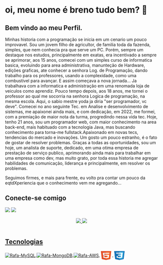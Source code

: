 <div>
    <h1>oi, meu nome é breno tudo bem?  👋 </h1>
    <h2>Bem vindo ao meu Perfil.</h2>
    <p> 
Minhas historia com a programação se inicia em um cenario um pouco improvavel. Sou um jovem filho de agricultor, de familia toda da fazenda, simples, que nem conhecia pra que serve um PC.
Porém, sempre um destaque nos estudos, principalmente em exatas, era incentivado a sempre se aprimorar, aos 15 anos, comecei com um simples curso de informatica basica, evoluindo para area administrativa, manunteção de Hardware, edições graficas, ate conhecer a senhora Log. de Programação, dando trabalho para os professores, usando a complexidade, como uma combustivel para avançar. E assim começava a nova jornada...
Ja trabalhava com a informatica e administração em uma renomada loja de veiculos como aprendiz. Pouco tempo depois, aos 18 anos, me tornei o professor ao qual me socorria na senhora Logica de programação, na mesma escola. Aqui, o sabio mestre yoda ja diria "ser programador, vc deve". Comecei no ano seguinte Tec. em Analise e desenvolvimento de sistemas, me apaixonei ainda mais, e com dedicação, em 2022, me formei, com a premiação de maior nota da turma, progredindo nessa vida tec.
Hoje, tenho 21 anos, sou um programador web, com maior conhecimento na area back-end,  mais habituado com a tecnologia Java, mas buscando conhecimento para torna-me fullstack.Apaixonado em novas tecs, tendencias do mercado e inovações. Um gosto um pouco estranho, é o fato de gostar de resolver problemas. Graças a todas as oportunidades, sou um hoje, um analista de suporte, dedicado, em uma otima empresa de prestação de serviço publico, aprimorando ainda mais para trabalhar em uma empresa como dev, mas muito grato, por toda essa historia me agregar habilidades de comunicação, liderança e principalmente, em resolver os problemas.
    </p>
    <p>Seguimos firmes, e mais para frente, eu volto pra contar um pouco da eqtdXperiencia que o conhecimento vem me agregando... 
    </p>
</div>
<div>
    <h2>Conecte-se comigo</h2>
   <a href="https://www.linkedin.com/in/breno-miranda-de-oliveira-desenvolvedor/" target="_blank"><img src="https://img.shields.io/badge/-LinkedIn-%230077B5?style=for-the-badge&logo=linkedin&logoColor=white" target="_blank"></a> 
    <a href = "mailto:1Brenomiranda@gmail.com"><img src="https://img.shields.io/badge/-Gmail-%23333?style=for-the-badge&logo=gmail&logoColor=white" target="_blank"></a>
</div>
<br>
<div align="center">
  <a href="https://github.com/83Rafa">
  <img height="180em" src="https://github-readme-stats.vercel.app/api?username=83Rafa&show_icons=true&theme=tokyonight&include_all_commits=true&count_private=true"/>
  <img height="180em" src="https://github-readme-stats.vercel.app/api/top-langs/?username=83Rafa&layout=compact&langs_count=7&theme=tokyonight"/>
</div>
<div style="display: inline_block"><br>
    <h2>Tecnologias</h2>
  <img align="center" alt="Rafa-MySQL" height="30" width="40" src="https://cdn.jsdelivr.net/gh/devicons/devicon/icons/mysql/mysql-original-wordmark.svg">
  <img align="center" alt="Rafa-MongoDB" height="30" width="40" src="https://www.pngall.com/wp-content/uploads/13/Mongodb-PNG-Image-HD.png">
  <img align="center" alt="Rafa-AWS" height="30" width="30" src="https://static-00.iconduck.com/assets.00/aws-icon-2048x2048-274bm1xi.png">
  <img align="center" alt="Rafa-HTML" height="30" width="40" src="https://raw.githubusercontent.com/devicons/devicon/master/icons/html5/html5-original.svg">
  <img align="center" alt="Rafa-CSS" height="30" width="40" src="https://raw.githubusercontent.com/devicons/devicon/master/icons/css3/css3-original.svg">
</div>
<br>
<br>
